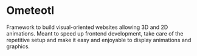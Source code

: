 # Ometeotl
Framework to build visual-oriented websites allowing 3D and 2D animations. Meant to speed up frontend development, take care of the repetitive setup and make it easy and enjoyable to display animations and graphics.
